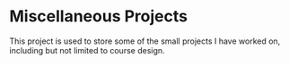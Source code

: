 # Miscellaneous Projects
This project is used to store some of the small projects I have worked on, including but not limited to course design.
